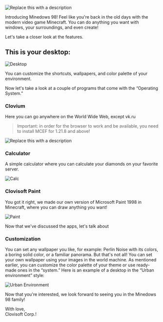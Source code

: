 ![Replace this with a description](https://cdn.modrinth.com/data/cached_images/1d37c4c632720a531ad0b129041331a6f299f080.png)

Introducing Minedows 98!
Feel like you're back in the old days with the modern video game Minecraft. You can do anything you want with windows, your surroundings, and even create!

Let's take a closer look at the features.

## This is your desktop:

![Desktop ](https://cdn.modrinth.com/data/cached_images/1f599e7a05ff6ea5528f68a3fcf163799cfb8173.png)

You can customize the shortcuts, wallpapers, and color palette of your environment.

Now let's take a look at a couple of programs that come with the “Operating System.”

### Clovium
Here you can go anywhere on the World Wide Web, except vk.ru
> Important: in order for the browser to work and be available, you need to install MCEF for 1.21.8 and above!

![Replace this with a description](https://cdn.modrinth.com/data/cached_images/55f9cac5db2b7d5a0dd84e2e26d3e9698f652b9b.png)

### Calculator
A simple calculator where you can calculate your diamonds on your favorite server.

![Calc](https://cdn.modrinth.com/data/cached_images/29995bccda1a2d60f091c4b88464771f2d2ddfbd.png)

### Clovisoft Paint
You got it right, we made our own version of Microsoft Paint 1998 in Minecraft, where you can draw anything you want!

![Paint](https://cdn.modrinth.com/data/cached_images/7affaaa82d5eead700313972a5a05c6d63a4ca8c.png)

Now that we've discussed the apps, let's talk about
### Customization
You can set any wallpaper you like, for example: Perlin Noise with its colors, a boring solid color, or a familiar panorama. But that's not all! You can set your own wallpaper using your images in the world machine.
As mentioned earlier, you can customize the color palette of your theme or use ready-made ones in the “system.” Here is an example of a desktop in the “Urban environment” style:

![Urban Environment ](https://cdn.modrinth.com/data/cached_images/8bb35a41051b384b2d44728229ac0e1f3f55c087.jpeg)

Now that you're interested, we look forward to seeing you in the Minedows 98 family!

With love,   
Clovisoft Corp.!
